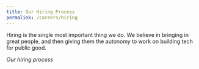 ```yaml
---
title: Our Hiring Process
permalink: /careers/hiring
---
```

Hiring is the single most important thing we do. We believe in bringing in great people, and then giving them the autonomy to work on building tech for public good.

*Our hiring process*



	